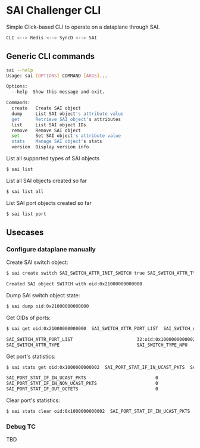 # SAI Challenger CLI

Simple Click-based CLI to operate on a dataplane through SAI.

```sh
CLI <--> Redis <--> SyncD <--> SAI
```

## Generic CLI commands

```sh
sai --help
Usage: sai [OPTIONS] COMMAND [ARGS]...

Options:
  --help  Show this message and exit.

Commands:
  create   Create SAI object
  dump     List SAI object's attribute value
  get      Retrieve SAI object's attributes
  list     List SAI object IDs
  remove   Remove SAI object
  set      Set SAI object's attribute value
  stats    Manage SAI object's stats
  version  Display version info
```

List all supported types of SAI objects
```sh
$ sai list
```

List all SAI objects created so far
```sh
$ sai list all
```

List SAI port objects created so far
```sh
$ sai list port
```

## Usecases

### Configure dataplane manually

Create SAI switch object:
```sh
$ sai create switch SAI_SWITCH_ATTR_INIT_SWITCH true SAI_SWITCH_ATTR_TYPE SAI_SWITCH_TYPE_NPU

Created SAI object SWITCH with oid:0x21000000000000

```

Dump SAI switch object state:
```sh
$ sai dump oid:0x21000000000000
```

Get OIDs of ports:
```sh
$ sai get oid:0x21000000000000  SAI_SWITCH_ATTR_PORT_LIST  SAI_SWITCH_ATTR_TYPE

SAI_SWITCH_ATTR_PORT_LIST                        32:oid:0x1000000000002,oid:0x1000000000003,oid:0x1000000000004,oid:0x1000000000005,oid:0x1000000000006,oid:0x1000000000007,oid:0x1000000000008,oid:0x1000000000009,oid:0x100000000000a,oid:0x100000000000b,oid:0x100000000000c,oid:0x100000000000d,oid:0x100000000000e,oid:0x100000000000f,oid:0x1000000000010,oid:0x1000000000011,oid:0x1000000000012,oid:0x1000000000013,oid:0x1000000000014,oid:0x1000000000015,oid:0x1000000000016,oid:0x1000000000017,oid:0x1000000000018,oid:0x1000000000019,oid:0x100000000001a,oid:0x100000000001b,oid:0x100000000001c,oid:0x100000000001d,oid:0x100000000001e,oid:0x100000000001f,oid:0x1000000000020,oid:0x1000000000021
SAI_SWITCH_ATTR_TYPE                             SAI_SWITCH_TYPE_NPU
```

Get port's statistics:
```sh
$ sai stats get oid:0x1000000000002  SAI_PORT_STAT_IF_IN_UCAST_PKTS  SAI_PORT_STAT_IF_IN_NON_UCAST_PKTS  SAI_PORT_STAT_IF_OUT_OCTETS

SAI_PORT_STAT_IF_IN_UCAST_PKTS                          0
SAI_PORT_STAT_IF_IN_NON_UCAST_PKTS                      0
SAI_PORT_STAT_IF_OUT_OCTETS                             0
```

Clear port's statistics:
```sh
$ sai stats clear oid:0x1000000000002  SAI_PORT_STAT_IF_IN_UCAST_PKTS  SAI_PORT_STAT_IF_IN_NON_UCAST_PKTS  SAI_PORT_STAT_IF_OUT_OCTETS
```


### Debug TC

TBD

